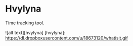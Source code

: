 Hvylyna
===
Time tracking tool.

![alt text][hvylyna]
[hvylyna]: https://dl.dropboxusercontent.com/u/18673120/whatisit.gif
